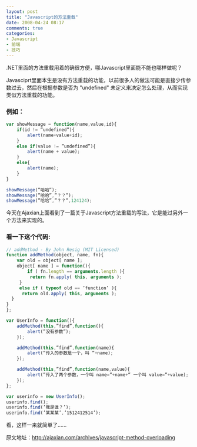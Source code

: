 ```yaml
---
layout: post
title: "Javascript的方法重载"
date: 2008-04-24 08:17
comments: true
categories:
- Javascript
- 前端
- 技巧
---
```

.NET里面的方法重载用着的确很方便，哪Javascript里面能不能也哪样做呢？

Javasciprt里面本生是没有方法重载的功能，以前很多人的做法可能是直接少传参数过去，然后在根据参数是否为 <span>"undefined"</span> 未定义来决定怎么处理，从而实现类似方法重载的功能。

### 例如：

```javascript
var showMessage = function(name,value,id){
    if(id != ”undefined”){
        alert(name+value+id);
    }
    else if(value != ”undefined”){
        alert(name + value);
    }
    else{
        alert(name);
    }
}

showMessage(”哈哈”);
showMessage(”哈哈”,”？？”);
showMessage(”哈哈”,”？？”,124124);
```

今天在Ajaxian上面看到了一篇关于Javascript方法重载的写法，它是能过另外一个方法来实现的。

### 看一下这个代码:

```javascript
// addMethod - By John Resig (MIT Licensed)
function addMethod(object, name, fn){
    var old = object[ name ];
    object[ name ] = function(){
        if ( fn.length == arguments.length ){
         return fn.apply( this, arguments );
     }
     else if ( typeof old == ’function’ ){
      return old.apply( this, arguments );
  }
}
};

var UserInfo = function(){
    addMethod(this,”find”,function(){
        alert(”没有参数”);
    });

    addMethod(this,”find”,function(name){
        alert(”传入的参数是一个，叫 ”+name);
    });

    addMethod(this,”find”,function(name,value){
        alert(”传入了两个参数，一个叫 name=”+name+” 一个叫 value=”+value);
    });
};

var userinfo = new UserInfo();
userinfo.find();
userinfo.find(’我是谁？’);
userinfo.find(’某某某’,’1512412514’);
```

看，这样一来就简单了......

原文地址：<a href="http://ajaxian.com/archives/javascript-method-overloading" target="_blank">http://ajaxian.com/archives/javascript-method-overloading</a>

